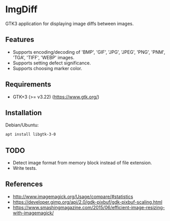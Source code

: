 # ImgDiff

GTK3 application for displaying image diffs between images.


## Features
* Supports encoding/decoding of 'BMP', 'GIF', 'JPG', 'JPEG', 'PNG', 'PNM', 'TGA', 'TIFF', 'WEBP' images.
* Supports setting defect significance.
* Supports choosing marker color.


## Requirements

* GTK+3 (>= v3.22) (https://www.gtk.org/)


## Installation

Debian/Ubuntu:
```sh
apt install libgtk-3-0
```


## TODO

* Detect image format from memory block instead of file extension.
* Write tests.


## References

* http://www.imagemagick.org/Usage/compare/#statistics
* https://developer.gimp.org/api/2.0/gdk-pixbuf/gdk-pixbuf-scaling.html
* https://www.smashingmagazine.com/2015/06/efficient-image-resizing-with-imagemagick/
